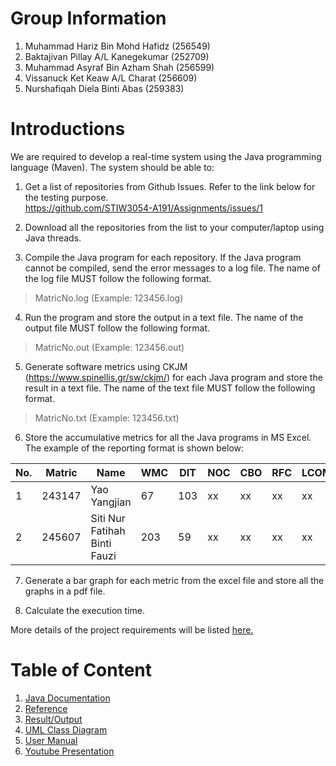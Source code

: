 
# Group Information
1. Muhammad Hariz Bin Mohd Hafidz    (256549)
2. Baktajivan Pillay A/L Kanegekumar (252709)  
3. Muhammad Asyraf Bin Azham Shah    (256599)  
4. Vissanuck Ket Keaw A/L Charat     (256609)
5. Nurshafiqah Diela Binti Abas      (259383)  

# Introductions
We are required to develop a real-time system using the Java programming language (Maven). The system should be able to:

1. Get a list of repositories from Github Issues. Refer to the link below for the testing purpose.  
   https://github.com/STIW3054-A191/Assignments/issues/1

2. Download all the repositories from the list to your computer/laptop using Java threads.

3. Compile the Java program for each repository. If the Java program cannot be compiled, send the error messages to a log file. The name of the log file MUST follow the following format. 
>MatricNo.log (Example: 123456.log)

4. Run the program and store the output in a text file. The name of the output file MUST follow the following format. 
>MatricNo.out (Example: 123456.out)

5. Generate software metrics using CKJM (https://www.spinellis.gr/sw/ckjm/) for each Java program and store the result in a text file. The name of the text file MUST follow the following format. 
>MatricNo.txt (Example: 123456.txt)

6. Store the accumulative metrics for all the Java programs in MS Excel. The example of the reporting format is shown below:

| No. | Matric | Name                             | WMC  | DIT | NOC | CBO | RFC | LCOM |
|-----|--------|----------------------------------|------|-----|-----|-----|-----|------|
| 1   | 243147 | Yao Yangjian                     | 67   | 103 | xx  | xx  | xx  | xx   |
| 2   | 245607 | Siti Nur Fatihah Binti Fauzi     | 203  | 59  | xx  | xx  | xx  | xx   |

7. Generate a bar graph for each metric from the excel file and store all the graphs in a pdf file.

8. Calculate the execution time.

More details of the project requirements will be listed [here.](https://github.com/STIW3054-A191/Assignments/wiki/Group-Project)

# Table of Content

1. [Java Documentation](https://github.com/STIW3054-A191/Githubbers/wiki/Java-Documentation)
2. [Reference](https://github.com/STIW3054-A191/Githubbers/wiki/Reference)
3. [Result/Output](https://github.com/STIW3054-A191/Githubbers/wiki/Result-Output)
4. [UML Class Diagram](https://github.com/STIW3054-A191/Githubbers/wiki/UML-Class-Diagram)
5. [User Manual](https://github.com/STIW3054-A191/Githubbers/wiki/User-Manual)
6. [Youtube Presentation](https://github.com/STIW3054-A191/Githubbers/wiki/Youtube-Presentation)
